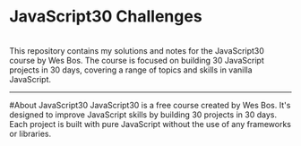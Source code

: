 # JavaScript30 Challenges
<br>
This repository contains my solutions and notes for the JavaScript30 course by Wes Bos. The course is focused on building 30 JavaScript projects in 30 days, covering a range of topics and skills in vanilla JavaScript.

<hr>

#About JavaScript30
JavaScript30 is a free course created by Wes Bos. It's designed to improve JavaScript skills by building 30 projects in 30 days. Each project is built with pure JavaScript without the use of any frameworks or libraries.
